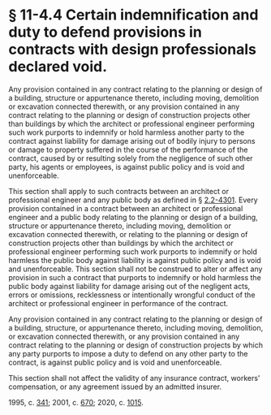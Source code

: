 # § 11-4.4 Certain indemnification and duty to defend provisions in contracts with design professionals declared void.

<p>Any provision contained in any contract relating to the planning or design of a building, structure or appurtenance thereto, including moving, demolition or excavation connected therewith, or any provision contained in any contract relating to the planning or design of construction projects other than buildings by which the architect or professional engineer performing such work purports to indemnify or hold harmless another party to the contract against liability for damage arising out of bodily injury to persons or damage to property suffered in the course of the performance of the contract, caused by or resulting solely from the negligence of such other party, his agents or employees, is against public policy and is void and unenforceable.</p><p>This section shall apply to such contracts between an architect or professional engineer and any public body as defined in § <a href='/vacode/2.2-4301/'>2.2-4301</a>. Every provision contained in a contract between an architect or professional engineer and a public body relating to the planning or design of a building, structure or appurtenance thereto, including moving, demolition or excavation connected therewith, or relating to the planning or design of construction projects other than buildings by which the architect or professional engineer performing such work purports to indemnify or hold harmless the public body against liability is against public policy and is void and unenforceable. This section shall not be construed to alter or affect any provision in such a contract that purports to indemnify or hold harmless the public body against liability for damage arising out of the negligent acts, errors or omissions, recklessness or intentionally wrongful conduct of the architect or professional engineer in performance of the contract.</p><p>Any provision contained in any contract relating to the planning or design of a building, structure, or appurtenance thereto, including moving, demolition, or excavation connected therewith, or any provision contained in any contract relating to the planning or design of construction projects by which any party purports to impose a duty to defend on any other party to the contract, is against public policy and is void and unenforceable.</p><p>This section shall not affect the validity of any insurance contract, workers' compensation, or any agreement issued by an admitted insurer.</p><p>1995, c. <a href='http://lis.virginia.gov/cgi-bin/legp604.exe?951+ful+CHAP0341'>341</a>; 2001, c. <a href='http://lis.virginia.gov/cgi-bin/legp604.exe?011+ful+CHAP0670'>670</a>; 2020, c. <a href='http://lis.virginia.gov/cgi-bin/legp604.exe?201+ful+CHAP1015'>1015</a>.</p>